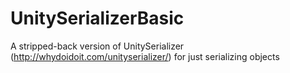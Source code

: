 UnitySerializerBasic
====================

A stripped-back version of UnitySerializer (http://whydoidoit.com/unityserializer/) for just serializing objects
